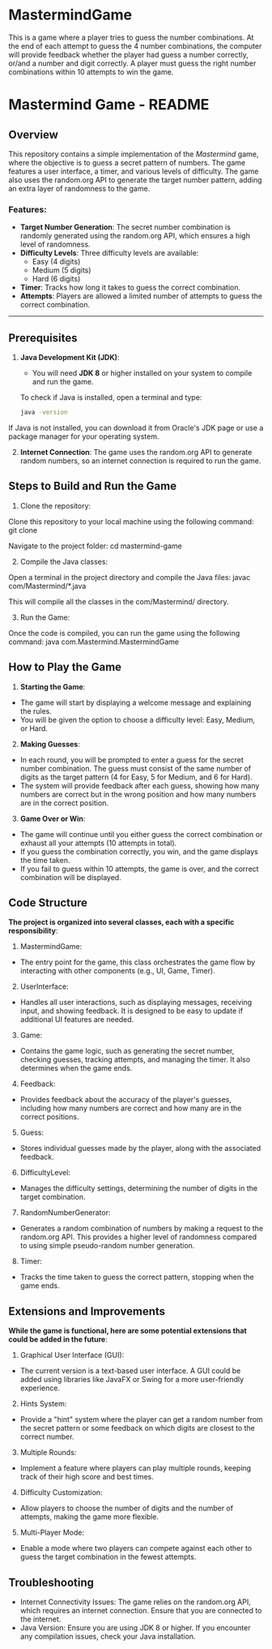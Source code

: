 # MastermindGame
This is a game where a player tries to guess the number combinations. At the end of each attempt to guess the 4 number combinations, the computer will provide feedback whether the player had guess a number correctly, or/and a number and digit correctly. A player must guess the right number combinations within 10 attempts to win the game.
# Mastermind Game - README

## Overview

This repository contains a simple implementation of the *Mastermind* game, where the objective is to guess a secret pattern of numbers. The game features a user interface, a timer, and various levels of difficulty. The game also uses the random.org API to generate the target number pattern, adding an extra layer of randomness to the game.

### Features:
- **Target Number Generation**: The secret number combination is randomly generated using the random.org API, which ensures a high level of randomness.
- **Difficulty Levels**: Three difficulty levels are available:
  - Easy (4 digits)
  - Medium (5 digits)
  - Hard (6 digits)
- **Timer**: Tracks how long it takes to guess the correct combination.
- **Attempts**: Players are allowed a limited number of attempts to guess the correct combination.

---

## Prerequisites

1. **Java Development Kit (JDK)**:
   - You will need **JDK 8** or higher installed on your system to compile and run the game.

   To check if Java is installed, open a terminal and type:
   ```bash
   java -version
If Java is not installed, you can download it from Oracle's JDK page or use a package manager for your operating system.

2. **Internet Connection**:
The game uses the random.org API to generate random numbers, so an internet connection is required to run the game.

## Steps to Build and Run the Game

1. Clone the repository:

Clone this repository to your local machine using the following command:
git clone <repository-url>

Navigate to the project folder:
cd mastermind-game

2. Compile the Java classes:

Open a terminal in the project directory and compile the Java files:
javac com/Mastermind/*.java

This will compile all the classes in the com/Mastermind/ directory.

3. Run the Game:

Once the code is compiled, you can run the game using the following command:
java com.Mastermind.MastermindGame

## How to Play the Game
1. **Starting the Game**:

- The game will start by displaying a welcome message and explaining the rules.
- You will be given the option to choose a difficulty level: Easy, Medium, or Hard.

2. **Making Guesses**:

- In each round, you will be prompted to enter a guess for the secret number combination. The guess must consist of the same number of digits as the target pattern (4 for Easy, 5 for Medium, and 6 for Hard).
- The system will provide feedback after each guess, showing how many numbers are correct but in the wrong position and how many numbers are in the correct position.
  
3. **Game Over or Win**:

- The game will continue until you either guess the correct combination or exhaust all your attempts (10 attempts in total).
- If you guess the combination correctly, you win, and the game displays the time taken.
- If you fail to guess within 10 attempts, the game is over, and the correct combination will be displayed.

## Code Structure
**The project is organized into several classes, each with a specific responsibility**:

1. MastermindGame:

- The entry point for the game, this class orchestrates the game flow by interacting with other components (e.g., UI, Game, Timer).

2. UserInterface:

- Handles all user interactions, such as displaying messages, receiving input, and showing feedback. It is designed to be easy to update if additional UI features are needed.
  
3. Game:

- Contains the game logic, such as generating the secret number, checking guesses, tracking attempts, and managing the timer. It also determines when the game ends.

4. Feedback:

- Provides feedback about the accuracy of the player's guesses, including how many numbers are correct and how many are in the correct positions.

5. Guess:

- Stores individual guesses made by the player, along with the associated feedback.

6. DifficultyLevel:

- Manages the difficulty settings, determining the number of digits in the target combination.

7. RandomNumberGenerator:

- Generates a random combination of numbers by making a request to the random.org API. This provides a higher level of randomness compared to using simple pseudo-random number generation.

8. Timer:

- Tracks the time taken to guess the correct pattern, stopping when the game ends.

## Extensions and Improvements

**While the game is functional, here are some potential extensions that could be added in the future**:

1. Graphical User Interface (GUI):

- The current version is a text-based user interface. A GUI could be added using libraries like JavaFX or Swing for a more user-friendly experience.
  
2. Hints System:

- Provide a "hint" system where the player can get a random number from the secret pattern or some feedback on which digits are closest to the correct number.

3. Multiple Rounds:

- Implement a feature where players can play multiple rounds, keeping track of their high score and best times.

4. Difficulty Customization:

- Allow players to choose the number of digits and the number of attempts, making the game more flexible.

5. Multi-Player Mode:

- Enable a mode where two players can compete against each other to guess the target combination in the fewest attempts.

## Troubleshooting
- Internet Connectivity Issues: The game relies on the random.org API, which requires an internet connection. Ensure that you are connected to the internet.
- Java Version: Ensure you are using JDK 8 or higher. If you encounter any compilation issues, check your Java installation.
